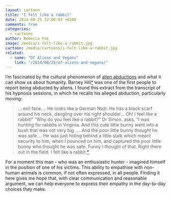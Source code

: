 ```yaml
---
layout: cartoon
title: "I felt like a rabbit"
date: 2014-08-25 12:00:03 +0100
comments: true
categories: 
  - cartoons
author: Rebecca Fox
image: /media/i-felt-like-a-rabbit.jpg
cartoon: /media/cartoons/i-felt-like-a-rabbit.jpg
related:
  - name: "Of Aliens and Vegans"
    link: "/2014/08/25/of-aliens-and-vegans/"
---
```

I’m fascinated by the cultural phenomenon of [alien abductions](/2014/08/25/of-aliens-and-vegans/) and what it can show us about humanity. Barney Hill[*](http://en.wikipedia.org/wiki/Betty_and_Barney_Hill_abduction "An overview of the details of the Betty and Barney Hill abduction reports can be found on Wikipedia") was one of the first people to report being abducted by aliens. I found this extract from the transcript of his hypnosis sessions, in which he recalls his alleged abduction, particularly moving<!--more-->:
 
>... evil face…. He looks like a German Nazi. He has a black scarf around his neck, dangling over his right shoulder... Oh! I feel like a rabbit!” “Why do you feel like a rabbit?” Dr Simon. asks. “I was hunting for rabbits in Virginia. And this cute little bunny went into a bush that was not very big …. And the poor little bunny thought he was safe…. He was just hiding behind a little stalk which meant security to him, when I pounced on him, and captured the poor little bunny who thought he was safe. Funny I thought of that. Right there out in the field. I felt like a rabbit.[*](http://www.amazon.co.uk/Abducted-People-Believe-Kidnapped-Aliens/dp/067402401X "Drawn from the comprehensive book Abducted: How People Come to Believe They Were Kidnapped by Aliens by Susan A. Clancy found, in my edition pub. 2005, on page 97")
 
For a moment this man - who was an enthusiastic hunter - imagined himself in the position of one of his victims. This ability to empathise with non-human animals is common, if not often expressed, in all people. Finding it here gives me hope that, with clear communication and reasonable argument, we can help everyone to express their empathy in the day-to-day choices they make.

